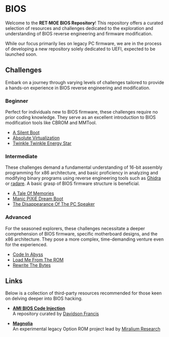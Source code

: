 # BIOS

Welcome to the **RET·MOE BIOS Repository**! This repository offers a curated
selection of resources and challenges dedicated to the exploration and
understanding of BIOS reverse engineering and firmware modification.

While our focus primarily lies on legacy PC firmware, we are in the process of
developing a new repository solely dedicated to UEFI, expected to be launched
soon.

## Challenges

Embark on a journey through varying levels of challenges tailored to provide a
hands-on experience in BIOS reverse engineering and modification.

### Beginner

Perfect for individuals new to BIOS firmware, these challenges require no prior
coding knowledge. They serve as an excellent introduction to BIOS modification
tools like CBROM and MMTool.

- [A Silent Boot]
- [Absolute Virtualization]
- [Twinkle Twinkle Energy Star]

### Intermediate

These challenges demand a fundamental understanding of 16-bit assembly
programming for x86 architecture, and basic proficiency in analyzing and
modifying binary programs using reverse engineering tools such as [Ghidra] or
[radare]. A basic grasp of BIOS firmware structure is beneficial.

- [A Tale Of Memories]
- [Manic PiXiE Dream Boot]
- [The Disappearance Of The PC Speaker]

### Advanced

For the seasoned explorers, these challenges necessitate a deeper comprehension
of BIOS firmware, specific motherboard designs, and the x86 architecture. They
pose a more complex, time-demanding venture even for the experienced.

- [Code In Abyss]
- [Load Me From The ROM]
- [Rewrite The Bytes]

## Links

Below is a collection of third-party resources recommended for those keen on
delving deeper into BIOS hacking.

- **[AMI BIOS Code Injection]**  
  A repository curated by [Davidson Francis]

- **[Magnolia]**  
  An experimental legacy Option ROM project lead by [Miralium Research]

<!-- Challenges -->
[A Silent Boot]: challenges/1.beginner/a_silent_boot/README.md
[A Tale Of Memories]: challenges/2.intermediate/a_tale_of_memories/README.md
[Absolute Virtualization]: challenges/1.beginner/absolute_virtualization/README.md
[Code In Abyss]: challenges/3.advanced/code_in_abyss/README.md
[Load Me From The ROM]: challenges/3.advanced/load_me_from_the_rom/README.md
[Manic PiXiE Dream Boot]: challenges/2.intermediate/manic_pixie_dream_boot/README.md
[Rewrite The Bytes]: challenges/3.advanced/rewrite_the_bytes/README.md
[The Disappearance Of The PC Speaker]: challenges/2.intermediate/the_disappearance_of_the_pc_speaker/README.md
[Twinkle Twinkle Energy Star]: challenges/1.beginner/twinkle_twinkle_energy_star/README.md

<!-- External links -->
[AMI BIOS Code Injection]: https://github.com/Theldus/AMI_BIOS_CodeInjection
[Davidson Francis]: https://github.com/theldus
[Ghidra]: https://ghidra-sre.org
[Magnolia]: https://github.com/MiraliumRe/magnolia
[Miralium Research]: https://miralium.re
[radare]: https://rada.re/